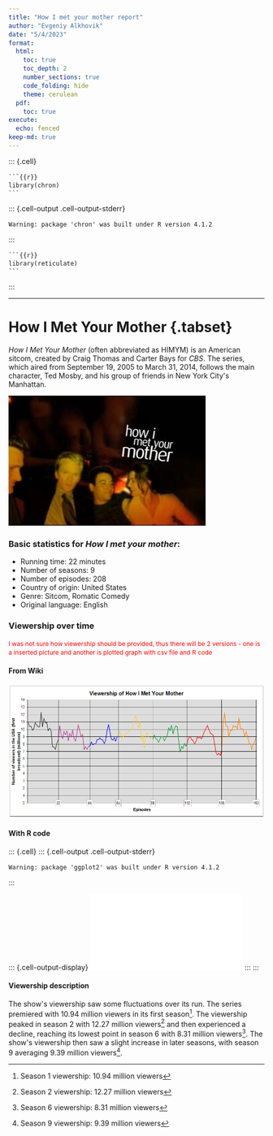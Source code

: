 ```yaml
---
title: "How I met your mother report"
author: "Evgeniy Alkhovik"
date: "5/4/2023"
format: 
  html:
    toc: true
    toc_depth: 2
    number_sections: true
    code_folding: hide
    theme: cerulean
  pdf:
    toc: true
execute:
  echo: fenced
keep-md: true
---
```



::: {.cell}

````{.cell-code}
```{{r}}
library(chron)
```
````

::: {.cell-output .cell-output-stderr}
```
Warning: package 'chron' was built under R version 4.1.2
```
:::

````{.cell-code}
```{{r}}
library(reticulate)
```
````
:::



------------------------------------------------------------------------

# How I Met Your Mother {.tabset}

*How I Met Your Mother* (often abbreviated as HIMYM) is an American sitcom, created by Craig Thomas and Carter Bays for *CBS*. The series, which aired from September 19, 2005 to March 31, 2014, follows the main character, Ted Mosby, and his group of friends in New York City's Manhattan.

![logo](HIMYM_files/Howimetyourmother.jpg)

### Basic statistics for *How I met your mother*:

- Running time: 22 minutes
- Number of seasons: 9 
- Number of episodes: 208
- Country of origin: United States
- Genre: Sitcom, Romatic Comedy
- Original language: English

### Viewership over time
<span style="color: red; font-size: 12px">I was not sure how viewership should be provided, thus there will be 2 versions - one is a inserted picture and another is plotted graph with csv file and R code</span>

#### From Wiki
![](HIMYM_files/Himym_viewers.png)

#### With R code


::: {.cell}
::: {.cell-output .cell-output-stderr}
```
Warning: package 'ggplot2' was built under R version 4.1.2
```
:::

::: {.cell-output-display}
![](how_i_met_your_mother_files/figure-pdf/unnamed-chunk-4-1.pdf)
:::
:::



#### Viewership description 

The show's viewership saw some fluctuations over its run. The series premiered with 10.94 million viewers in its first season[^1^]. The viewership peaked in season 2 with 12.27 million viewers[^2^] and then experienced a decline, reaching its lowest point in season 6 with 8.31 million viewers[^3^]. The show's viewership then saw a slight increase in later seasons, with season 9 averaging 9.39 million viewers[^4^].

[^1^]: Season 1 viewership: 10.94 million viewers
[^2^]: Season 2 viewership: 12.27 million viewers
[^3^]: Season 6 viewership: 8.31 million viewers
[^4^]: Season 9 viewership: 9.39 million viewers

